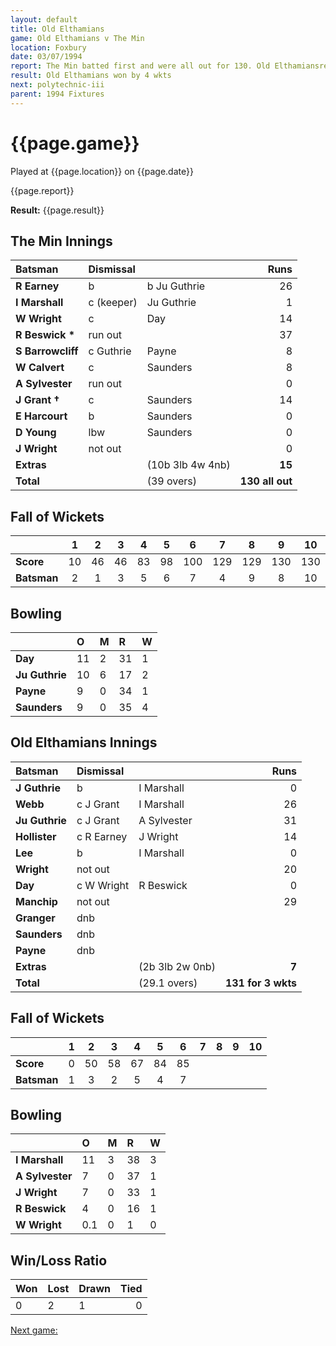 ```yaml
---
layout: default
title: Old Elthamians
game: Old Elthamians v The Min
location: Foxbury
date: 03/07/1994
report: The Min batted first and were all out for 130. Old Elthamiansreplied with 131 for 6 wkts
result: Old Elthamians won by 4 wkts
next: polytechnic-iii
parent: 1994 Fixtures
---
```


# {{page.game}}

Played at {{page.location}} on {{page.date}}

{{page.report}}

**Result:** {{page.result}}

## The Min Innings

| Batsman | Dismissal |  | Runs |
|:---|:---|---|---:|
| **R Earney** | b | b Ju Guthrie | 26 |
| **I Marshall** | c (keeper) | Ju Guthrie | 1 |
| **W Wright** | c | Day | 14 |
| **R Beswick &#42;** | run out |  | 37 |
| **S Barrowcliff** | c Guthrie | Payne | 8 |
| **W Calvert** | c | Saunders | 8 |
| **A Sylvester** | run out |  | 0 |
| **J Grant &#8224;** | c | Saunders | 14 |
| **E Harcourt** | b | Saunders | 0 |
| **D Young** | lbw | Saunders | 0 |
| **J Wright** | not out |  | 0 |
| **Extras** | | (10b 3lb 4w 4nb) | **15** |
| **Total** | | (39 overs) | ****130 all out**** |

## Fall of Wickets

| | 1 | 2 | 3 | 4 | 5 | 6 | 7 | 8 | 9 | 10 |
|---|:---:|:---:|:---:|:---:|:---:|:---:|:---:|:---:|:---:|:---:|
| **Score** | 10 | 46 | 46 | 83 | 98 | 100 | 129 | 129 | 130 | 130 |
| **Batsman** | 2 | 1 | 3 | 5 | 6 | 7 | 4 | 9 | 8 | 10 |

## Bowling

| | O | M | R | W |
|---|:---|:---|:---|:---|
| **Day** | 11 | 2 | 31 | 1 |
| **Ju Guthrie** | 10 | 6 | 17 | 2 |
| **Payne** | 9 | 0 | 34 | 1 |
| **Saunders** | 9 | 0 | 35 | 4 |

## Old Elthamians Innings

| Batsman | Dismissal |  | Runs |
|:---|:---|---|---:|
| **J Guthrie** | b | I Marshall | 0 |
| **Webb** | c J Grant | I Marshall | 26 |
| **Ju Guthrie** | c J Grant | A Sylvester | 31 |
| **Hollister** | c R Earney | J Wright | 14 |
| **Lee** | b | I Marshall | 0 |
| **Wright** | not out |  | 20 |
| **Day** | c W Wright | R Beswick | 0 |
| **Manchip** | not out |  | 29 |
| **Granger** | dnb |  |  |
| **Saunders** | dnb |  |  |
| **Payne** | dnb |  |  |
| **Extras** | | (2b 3lb 2w 0nb) | **7** |
| **Total** | | (29.1 overs) | ****131 for 3 wkts**** |

## Fall of Wickets

| | 1 | 2 | 3 | 4 | 5 | 6 | 7 | 8 | 9 | 10 |
|---|:---:|:---:|:---:|:---:|:---:|:---:|:---:|:---:|:---:|:---:|
| **Score** | 0 | 50 | 58 | 67 | 84 | 85 |  |  |  |  |
| **Batsman** | 1 | 3 | 2 | 5 | 4 | 7|  |  |  |  |

## Bowling

| | O | M | R | W |
|---|:---|:---|:---|:---|
| **I Marshall** | 11 | 3 | 38 | 3 |
| **A Sylvester** | 7 | 0 | 37 | 1 |
| **J Wright** | 7 | 0 | 33 | 1 |
| **R Beswick** | 4 | 0 | 16 | 1 |
| **W Wright** | 0.1 | 0 | 1 | 0 |

## Win/Loss Ratio

| Won | Lost | Drawn | Tied |
|:---|:---|:---|---:|
| 0 | 2 | 1 | 0 |

[Next game:]({{page.next}})